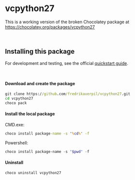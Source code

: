 # vcpython27

This is a working version of the broken Chocolatey package at https://chocolatey.org/packages/vcpython27

<br>

## Installing this package

For development and testing, see the official [quickstart guide](https://github.com/chocolatey/choco/wiki/CreatePackagesQuickStart#quick-start-guide).

<br>

#### Download and create the package

```cmd
git clone https://github.com/fredrikaverpil/vcpython27.git
cd vcpython27
choco pack
```

#### Install the local package

CMD.exe:

```cmd
choco install package-name -s '%cd%' -f
```

Powershell:

```powershell
choco install package-name -s "$pwd" -f
```

#### Uninstall

```cmd
choco uninstall vcpython27
```

